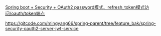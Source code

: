 [Spring boot + Security + OAuth2 password模式、refresh_token模式访问/oauth/token端点](https://blog.csdn.net/yaomingyang/article/details/97281522)

https://gitcode.com/mingyang66/spring-parent/tree/feature_bak/spring-security-oauth2-server-jwt-service
